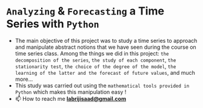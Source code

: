 # `Analyzing` & `Forecasting` a Time Series with `Python`
- The main objective of this project was to study a time series to approach and manipulate abstract notions that we have seen during the course on time series class. Among the things we did in this project: `the decomposition of the series`, `the study of each component`, `the stationarity test`, `the choice of the degree of the model`, `the learning of the latter and the forecast of future values`, and much more...
- This study was carried out using the `mathematical tools provided in Python` which makes this manipulation easy !
- 📫 How to reach me **labrijisaad@gmail.com**


